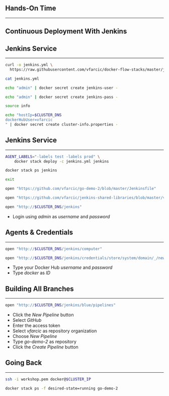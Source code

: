 ## Hands-On Time

---

## Continuous Deployment With Jenkins


## Jenkins Service

---

```bash
curl -o jenkins.yml \
  https://raw.githubusercontent.com/vfarcic/docker-flow-stacks/master/jenkins/vfarcic-jenkins-df-proxy-aws-full.yml

cat jenkins.yml

echo "admin" | docker secret create jenkins-user -

echo "admin" | docker secret create jenkins-pass -

source info

echo "hostIp=$CLUSTER_DNS
dockerHubUser=vfarcic
" | docker secret create cluster-info.properties -
```


## Jenkins Service

---

```bash
AGENT_LABELS="-labels test -labels prod" \
    docker stack deploy -c jenkins.yml jenkins

docker stack ps jenkins

exit

open "https://github.com/vfarcic/go-demo-2/blob/master/Jenkinsfile"

open "https://github.com/vfarcic/jenkins-shared-libraries/blob/master/vars/dockerRelease.groovy"

open "http://$CLUSTER_DNS/jenkins"
```

* Login using *admin* as *username* and *password*


## Agents & Credentials

---

```bash
open "http://$CLUSTER_DNS/jenkins/computer"

open "http://$CLUSTER_DNS/jenkins/credentials/store/system/domain/_/newCredentials"
```

* Type your Docker Hub *username* and *password*
* Type *docker* as *ID*


## Building All Branches

---

```bash
open "http://$CLUSTER_DNS/jenkins/blue/pipelines"
```

* Click the *New Pipeline* button
* Select *GitHub*
* Enter the access token
* Select *vfarcic* as repository organization
* Choose *New Pipeline*
* Type *go-demo-2* as repository
* Click the *Create Pipeline* button


## Going Back

---

```bash
ssh -i workshop.pem docker@$CLUSTER_IP

docker stack ps -f desired-state=running go-demo-2
```